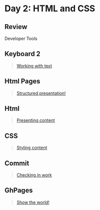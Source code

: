 Day 2: HTML and CSS
===

## Review

Developer Tools

## Keyboard 2

> [Working with text](keyboard.md)

## Html Pages

> [Structured presentation!](html-pages.md)

## Html

> [Presenting content](html.md)

## CSS

> [Styling content](css.md)

## Commit

> [Checking in work](../commit.md)

## GhPages

> [Show the world!](gh-pages.md)
